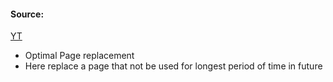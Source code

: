 #### Source:
[YT](https://www.youtube.com/watch?v=77qJL8I-o-Q&list=PLXj4XH7LcRfDrdQuJTHIPmKMpa7eYVaPm&index=64)


* Optimal Page replacement
* Here replace a page that not be used for longest period of time in future

